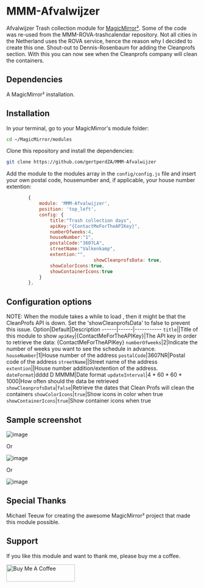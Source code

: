 # MMM-Afvalwijzer

Afvalwijzer Trash collection module for [MagicMirror²](https://github.com/MagicMirrorOrg/MagicMirror). Some of the code was re-used from the MMM-ROVA-trashcalendar repository. Not all cities in the Netherland uses the ROVA service, hence the reason why I decided to create this one.
Shout-out to Dennis-Rosenbaum for adding the Cleanprofs section. With this you can now see when the Cleanprofs company will clean the containers. 

## Dependencies

A MagicMirror² installation.

## Installation

In your terminal, go to your MagicMirror's module folder:

```bash
cd ~/MagicMirror/modules
```

Clone this repository and install the dependencies:

```bash
git clone https://github.com/gertperdZA/MMM-Afvalwijzer
```

Add the module to the modules array in the `config/config.js` file and insert your own postal code, housenumber and, if applicable, your house number extention:

```js
		{
			module: 'MMM-Afvalwijzer',
			position: 'top_left',
			config: {
				title:"Trash collection days",
				apiKey:"{ContactMeForTheAPIKey}",
				numberOfweeks:4,
				houseNumber:"1",
				postalCode:"3607LA",
				streetName:"Valkenkamp",
				extention:"",
                                showCleanprofsData: true,
				showColorIcons:true,
				showContainerIcons:true
			}
		},
```
## Configuration options
NOTE: When the module takes a while to load , then it might be that the CleanProfs API is down. Set the 'showCleanprofsData' to false to prevent this issue. 
Option|Default|Description
------|------|-----------
`title`||Title of this module to show
`apiKey`|{ContactMeForTheAPIKey}|The API key in order to retrieve the data: {ContactMeForTheAPIKey}
`numberOfweeks`|2|Indicate the number of weeks you want to see the schedule in advance.
`houseNumber`|1|House number of the address
`postalCode`|3607NR|Postal code of the address
`streetName`||Street name of the address
`extention`||House number addition/extention of the address.
`dateFormat`|dddd D MMMM|Date format 
`updateInterval`|4 * 60 * 60 * 1000|How often should the data be retrieved
`showCleanprofsData`|`false`|Retrieve the dates that Clean Profs will clean the containers
`showColorIcons`|`true`|Show icons in color when true
`showContainerIcons`|`true`|Show container icons when true

## Sample screenshot

![image](https://github.com/user-attachments/assets/01efd7cb-b1d9-4bd8-88e1-a329a8cf25d1)

Or 

![image](https://github.com/user-attachments/assets/4f4286c1-bd32-4eea-9b65-6a6e9a8b3252)

Or

![image](https://github.com/user-attachments/assets/e9478703-427e-4133-a6e6-6c2b0301e8d0)



## Special Thanks

Michael Teeuw for creating the awesome MagicMirror² project that made this module possible.

## Support
If you like this module and want to thank me, please buy me a coffee.

<a href="https://www.buymeacoffee.com/gertperdza" target="_blank"><img src="https://www.buymeacoffee.com/assets/img/custom_images/orange_img.png" alt="Buy Me A Coffee" style="height: 45px !important;width: 180px !important;" ></a>


